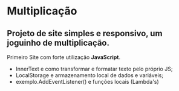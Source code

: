 # Multiplicação
<h2>Projeto de site simples e responsivo, um joguinho de multiplicação.</h2>

Primeiro Site com forte utilização <strong>JavaScript</strong>.
<ul>
  <li>InnerText e como transformar e formatar texto pelo próprio JS;</li>
  <li>LocalStorage e armazenamento local de dados e variáveis;</li>
  <li>exemplo.AddEventListener() e funções locais (Lambda's)</li>
</ul>
